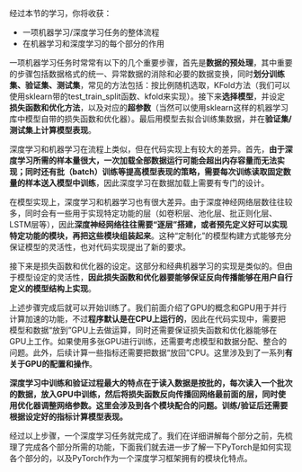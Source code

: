 经过本节的学习，你将收获：

- 一项机器学习/深度学习任务的整体流程
- 在机器学习和深度学习的每个部分的作用

一项机器学习任务时常常有以下的几个重要步骤，首先是**数据的预处理**，其中重要的步骤包括数据格式的统一、异常数据的消除和必要的数据变换，同时**划分训练集、验证集、测试集**，常见的方法包括：按比例随机选取，KFold方法（我们可以使用sklearn带的test_train_split函数、kfold来实现）。接下来**选择模型**，并设定**损失函数和优化方法**，以及对应的**超参数**（当然可以使用sklearn这样的机器学习库中模型自带的损失函数和优化器）。最后用模型去拟合训练集数据，并在**验证集/测试集上计算模型表现**。

深度学习和机器学习在流程上类似，但在代码实现上有较大的差异。首先，**由于深度学习所需的样本量很大，一次加载全部数据运行可能会超出内存容量而无法实现；同时还有批（batch）训练等提高模型表现的策略，需要每次训练读取固定数量的样本送入模型中训练**，因此深度学习在数据加载上需要有专门的设计。

在模型实现上，深度学习和机器学习也有很大差异。由于深度神经网络层数往往较多，同时会有一些用于实现特定功能的层（如卷积层、池化层、批正则化层、LSTM层等），因此**深度神经网络往往需要“逐层”搭建，或者预先定义好可以实现特定功能的模块，再把这些模块组装起来**。这种“定制化”的模型构建方式能够充分保证模型的灵活性，也对代码实现提出了新的要求。

接下来是损失函数和优化器的设定。这部分和经典机器学习的实现是类似的。但由于模型设定的灵活性，**因此损失函数和优化器要能够保证反向传播能够在用户自行定义的模型结构上实现**。

上述步骤完成后就可以开始训练了。我们前面介绍了GPU的概念和GPU用于并行计算加速的功能，不过**程序默认是在CPU上运行的**，因此在代码实现中，需要把模型和数据“放到”GPU上去做运算，同时还需要保证损失函数和优化器能够在GPU上工作。如果使用多张GPU进行训练，还需要考虑模型和数据分配、整合的问题。此外，后续计算一些指标还需要把数据“放回”CPU。这里涉及到了一系列**有关于GPU的配置和操作**。

**深度学习中训练和验证过程最大的特点在于读入数据是按批的，每次读入一个批次的数据，放入GPU中训练，然后将损失函数反向传播回网络最前面的层，同时使用优化器调整网络参数。这里会涉及到各个模块配合的问题。训练/验证后还需要根据设定好的指标计算模型表现。**

经过以上步骤，一个深度学习任务就完成了。我们在详细讲解每个部分之前，先梳理了完成各个部分所需的功能，下面我们就去进一步了解一下PyTorch是如何实现各个部分的，以及PyTorch作为一个深度学习框架拥有的模块化特点。
